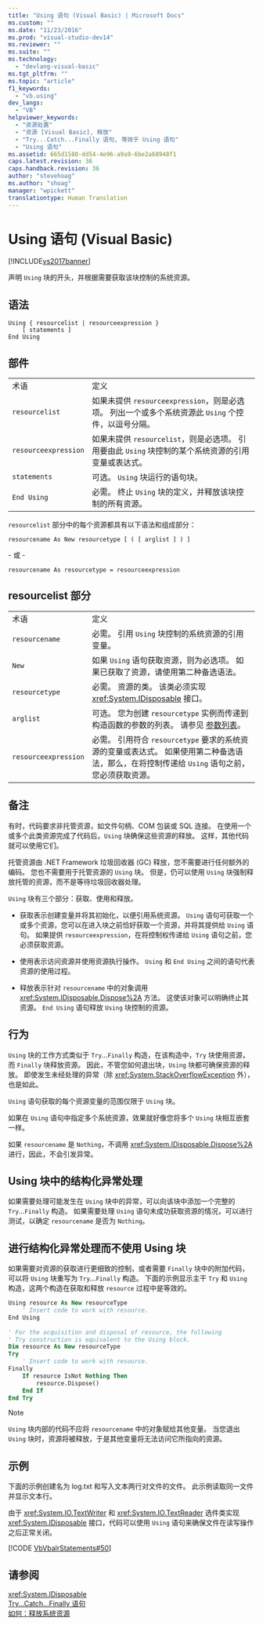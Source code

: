 ```yaml
---
title: "Using 语句 (Visual Basic) | Microsoft Docs"
ms.custom: ""
ms.date: "11/23/2016"
ms.prod: "visual-studio-dev14"
ms.reviewer: ""
ms.suite: ""
ms.technology: 
  - "devlang-visual-basic"
ms.tgt_pltfrm: ""
ms.topic: "article"
f1_keywords: 
  - "vb.using"
dev_langs: 
  - "VB"
helpviewer_keywords: 
  - "资源处置"
  - "资源 [Visual Basic], 释放"
  - "Try...Catch...Finally 语句, 等效于 Using 语句"
  - "Using 语句"
ms.assetid: 665d1580-dd54-4e96-a9a9-6be2a68948f1
caps.latest.revision: 36
caps.handback.revision: 36
author: "stevehoag"
ms.author: "shoag"
manager: "wpickett"
translationtype: Human Translation
---
```

# Using 语句 (Visual Basic)
[!INCLUDE[vs2017banner](../../../csharp/includes/vs2017banner.md)]

声明 `Using` 块的开头，并根据需要获取该块控制的系统资源。  
  
## 语法  
  
```  
Using { resourcelist | resourceexpression }  
    [ statements ]  
End Using  
```  
  
## 部件  
  
|||  
|-|-|  
|术语|定义|  
|`resourcelist`|如果未提供 `resourceexpression`，则是必选项。  列出一个或多个系统资源此 `Using` 个控件，以逗号分隔。|  
|`resourceexpression`|如果未提供 `resourcelist`，则是必选项。  引用要由此 `Using` 块控制的某个系统资源的引用变量或表达式。|  
|`statements`|可选。  `Using` 块运行的语句块。|  
|`End Using`|必需。  终止 `Using` 块的定义，并释放该块控制的所有资源。|  
  
 `resourcelist` 部分中的每个资源都具有以下语法和组成部分：  
  
 `resourcename As New resourcetype [ ( [ arglist ] ) ]`  
  
 \- 或 \-  
  
 `resourcename As resourcetype = resourceexpression`  
  
## resourcelist 部分  
  
|||  
|-|-|  
|术语|定义|  
|`resourcename`|必需。  引用 `Using` 块控制的系统资源的引用变量。|  
|`New`|如果 `Using` 语句获取资源，则为必选项。  如果已获取了资源，请使用第二种备选语法。|  
|`resourcetype`|必需。  资源的类。  该类必须实现 <xref:System.IDisposable> 接口。|  
|`arglist`|可选。  您为创建 `resourcetype` 实例而传递到构造函数的参数的列表。  请参见 [参数列表](../../../visual-basic/language-reference/statements/parameter-list.md)。|  
|`resourceexpression`|必需。  引用符合 `resourcetype` 要求的系统资源的变量或表达式。  如果使用第二种备选语法，那么，在将控制传递给 `Using` 语句之前，您必须获取资源。|  
  
## 备注  
 有时，代码要求非托管资源，如文件句柄、COM 包装或 SQL 连接。  在使用一个或多个此类资源完成了代码后，`Using` 块确保这些资源的释放。  这样，其他代码就可以使用它们。  
  
 托管资源由 .NET Framework 垃圾回收器 \(GC\) 释放，您不需要进行任何额外的编码。  您也不需要用于托管资源的 `Using` 块。  但是，仍可以使用 `Using` 块强制释放托管的资源，而不是等待垃圾回收器处理。  
  
 `Using` 块有三个部分：获取、使用和释放。  
  
-   获取表示创建变量并将其初始化，以便引用系统资源。  `Using` 语句可获取一个或多个资源，您可以在进入块之前恰好获取一个资源，并将其提供给 `Using` 语句。  如果提供 `resourceexpression`，在将控制权传递给 `Using` 语句之前，您必须获取资源。  
  
-   使用表示访问资源并使用资源执行操作。  `Using` 和 `End Using` 之间的语句代表资源的使用过程。  
  
-   释放表示针对 `resourcename` 中的对象调用 <xref:System.IDisposable.Dispose%2A> 方法。  这使该对象可以明确终止其资源。  `End Using` 语句释放 `Using` 块控制的资源。  
  
## 行为  
 `Using` 块的工作方式类似于 `Try`...`Finally` 构造，在该构造中，`Try` 块使用资源，而 `Finally` 块释放资源。  因此，不管您如何退出块，`Using` 块都可确保资源的释放。  即使发生未经处理的异常（除 <xref:System.StackOverflowException> 外），也是如此。  
  
 `Using` 语句获取的每个资源变量的范围仅限于 `Using` 块。  
  
 如果在 `Using` 语句中指定多个系统资源，效果就好像您将多个 `Using` 块相互嵌套一样。  
  
 如果 `resourcename` 是 `Nothing`，不调用 <xref:System.IDisposable.Dispose%2A> 进行，因此，不会引发异常。  
  
## Using 块中的结构化异常处理  
 如果需要处理可能发生在 `Using` 块中的异常，可以向该块中添加一个完整的 `Try`...`Finally` 构造。  如果需要处理 `Using` 语句未成功获取资源的情况，可以进行测试，以确定 `resourcename` 是否为 `Nothing`。  
  
## 进行结构化异常处理而不使用 Using 块  
 如果需要对资源的获取进行更细致的控制，或者需要 `Finally` 块中的附加代码，可以将 `Using` 块重写为 `Try`...`Finally` 构造。  下面的示例显示主干 `Try` 和 `Using` 构造，这两个构造在获取和释放 `resource` 过程中是等效的。  
  
```vb  
Using resource As New resourceType   
    ' Insert code to work with resource.  
End Using  
  
' For the acquisition and disposal of resource, the following  
' Try construction is equivalent to the Using block.  
Dim resource As New resourceType  
Try   
    ' Insert code to work with resource.  
Finally   
    If resource IsNot Nothing Then  
        resource.Dispose()   
    End If  
End Try   
```  
  
> [!NOTE]
>  `Using` 块内部的代码不应将 `resourcename` 中的对象赋给其他变量。  当您退出 `Using` 块时，资源将被释放，于是其他变量将无法访问它所指向的资源。  
  
## 示例  
 下面的示例创建名为 log.txt 和写入文本两行对文件的文件。  此示例读取同一文件并显示文本行。  
  
 由于 <xref:System.IO.TextWriter> 和 <xref:System.IO.TextReader> 选件类实现 <xref:System.IDisposable> 接口，代码可以使用 `Using` 语句来确保文件在读写操作之后正常关闭。  
  
 [!CODE [VbVbalrStatements#50](../CodeSnippet/VS_Snippets_VBCSharp/VbVbalrStatements#50)]  
  
## 请参阅  
 <xref:System.IDisposable>   
 [Try...Catch...Finally 语句](../../../visual-basic/language-reference/statements/try-catch-finally-statement.md)   
 [如何：释放系统资源](../../../visual-basic/programming-guide/language-features/control-flow/how-to-dispose-of-a-system-resource.md)